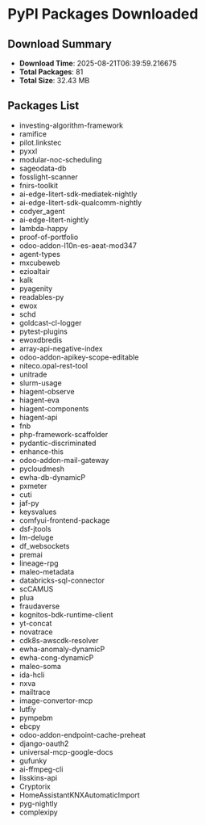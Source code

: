 # PyPI Packages Downloaded

## Download Summary
- **Download Time**: 2025-08-21T06:39:59.216675
- **Total Packages**: 81
- **Total Size**: 32.43 MB

## Packages List
- investing-algorithm-framework
- ramifice
- pilot.linkstec
- pyxxl
- modular-noc-scheduling
- sageodata-db
- fosslight-scanner
- fnirs-toolkit
- ai-edge-litert-sdk-mediatek-nightly
- ai-edge-litert-sdk-qualcomm-nightly
- codyer_agent
- ai-edge-litert-nightly
- lambda-happy
- proof-of-portfolio
- odoo-addon-l10n-es-aeat-mod347
- agent-types
- mxcubeweb
- ezioaltair
- kalk
- pyagenity
- readables-py
- ewox
- schd
- goldcast-cl-logger
- pytest-plugins
- ewoxdbredis
- array-api-negative-index
- odoo-addon-apikey-scope-editable
- niteco.opal-rest-tool
- unitrade
- slurm-usage
- hiagent-observe
- hiagent-eva
- hiagent-components
- hiagent-api
- fnb
- php-framework-scaffolder
- pydantic-discriminated
- enhance-this
- odoo-addon-mail-gateway
- pycloudmesh
- ewha-db-dynamicP
- pxmeter
- cuti
- jaf-py
- keysvalues
- comfyui-frontend-package
- dsf-jtools
- lm-deluge
- df_websockets
- premai
- lineage-rpg
- maleo-metadata
- databricks-sql-connector
- scCAMUS
- plua
- fraudaverse
- kognitos-bdk-runtime-client
- yt-concat
- novatrace
- cdk8s-awscdk-resolver
- ewha-anomaly-dynamicP
- ewha-cong-dynamicP
- maleo-soma
- ida-hcli
- nxva
- mailtrace
- image-convertor-mcp
- lutfiy
- pympebm
- ebcpy
- odoo-addon-endpoint-cache-preheat
- django-oauth2
- universal-mcp-google-docs
- gufunky
- ai-ffmpeg-cli
- lisskins-api
- Cryptorix
- HomeAssistantKNXAutomaticImport
- pyg-nightly
- complexipy
